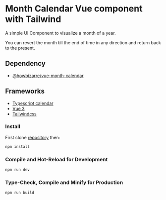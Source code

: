 # Month Calendar Vue component with Tailwind

A simple UI Component to visualize a month of a year.

You can revert the month till the end of time in any direction and return back to the present.

## Dependency

- [@howbizarre/vue-month-calendar](https://www.npmjs.com/package/@howbizarre/vue-month-calendar)

## Frameworks

- [Typescript calendar](https://github.com/tskj/typescript-calendar-date)
- [Vue 3](https://github.com/vuejs/core)
- [Tailwindcss](https://github.com/tailwindlabs/tailwindcss)

### Install

First clone [repository](https://github.com/howbizarre/month-calendar.git) then:

```sh
npm install
```

### Compile and Hot-Reload for Development

```sh
npm run dev
```

### Type-Check, Compile and Minify for Production

```sh
npm run build
```

